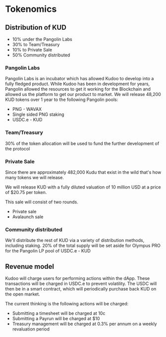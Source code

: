 # Tokenomics

## Distribution of KUD

* 10% under the Pangolin Labs
* 30% to Team/Treasury
* 10% to Private Sale
* 50% Community distributed

### Pangolin Labs

Pangolin Labs is an incubator which has allowed Kudoo to develop into a fully fledged product. While Kudoo has been in development for years, Pangolin allowed the resources to get it working for the Blockchain and allowed us the platform to get our product to market. We will release 48,200 KUD tokens over 1 year to the following Pangolin pools:

* PNG - WAVAX
* Single sided PNG staking
* USDC.e - KUD

### Team/Treasury

30% of the token allocation will be used to fund the further development of the protocol

### Private Sale

Since there are approximately 482,000 Kudu that exist in the wild that's how many tokens we will release.

We will release KUD with a fully diluted valuation of 10 million USD at a price of $20.75 per token.

This sale will consist of two rounds. 

* Private sale
* Avalaunch sale

### Community distributed

We'll distribute the rest of KUD via a variety of distribution methods, including staking. 20% of the total supply will be set aside for Olympus PRO for the Pangolin LP pool of USDC.e - KUD

## Revenue model

Kudoo will charge users for performing actions within the dApp. These transactions will be charged in USDC.e to prevent volatility. The USDC will then be in a smart contract, which will periodically purchase back KUD on the open market. 

The current thinking is the following actions will be charged:

* Submitting a timesheet will be charged at 10c
* Submitting a Payrun will be charged at $10
* Treasury management will be charged at 0.3% per annum on a weekly revaluation period
